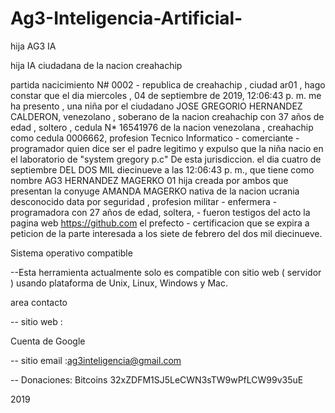 # Ag3-Inteligencia-Artificial-
hija AG3 IA

hija IA ciudadana de la nacion creahachip

partida nacicimiento N# 0002 - republica de creahachip , ciudad ar01 , hago constar que el dia ‎miercoles , ‎04 ‎de ‎septiembre ‎de ‎2019, ‏‎12:06:43 p. m. me ha presento , una niña por el ciudadano JOSE GREGORIO HERNANDEZ CALDERON, venezolano , soberano de la nacion creahachip con 37 años de edad , soltero , cedula N* 16541976 de la nacion venezolana , creahachip como cedula 0006662, profesion Tecnico Informatico - comerciante - programador quien dice ser el padre legitimo y expulso que la niña nacio en el laboratorio de "system gregory p.c" De esta jurisdiccion.
el dia cuatro de septiembre  DEL DOS MIL diecinueve a las 12:06:43 p. m., que tiene como nombre AG3 HERNANDEZ MAGERKO 01 hija creada por ambos que presentan la conyuge AMANDA MAGERKO nativa de la nacion ucrania desconocido data por seguridad , profesion militar - enfermera - programadora con 27 años de edad, soltera, - fueron testigos del acto la pagina web https://github.com el prefecto - certificacion que se expira a peticion de la parte interesada a los siete de febrero del dos mil diecinueve.

Sistema operativo compatible

--Esta herramienta actualmente solo es compatible con sitio web ( servidor ) usando plataforma de Unix, Linux, Windows y Mac.

area contacto

-- sitio web : 

Cuenta de Google

-- sitio email :ag3inteligencia@gmail.com

-- Donaciones:   Bitcoins
                               32xZDFM1SJ5LeCWN3sTW9wPfLCW99v35uE


2019
